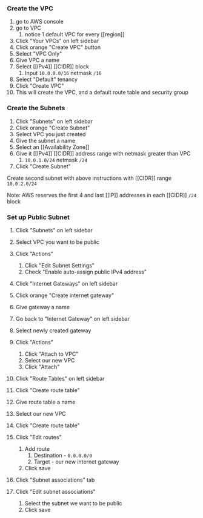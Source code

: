 
### Create the VPC
1. go to AWS console
2. go to VPC
	1. notice 1 default VPC for every [[region]]
3. Click "Your VPCs" on left sidebar
4. Click orange "Create VPC" button
5. Select "VPC Only"
6. Give VPC a name
7. Select [[IPv4]] [[CIDR]] block
	1. Input `10.0.0.0/16` netmask `/16`
8. Select "Default" tenancy
9. Click "Create VPC"
10. This will create the VPC, and a default route table and security group

### Create the Subnets
1. Click "Subnets" on left sidebar
2. Click orange "Create Subnet"
3. Select VPC you just created
4. Give the subnet a name
5. Select an [[Availability Zone]]
6. Give it [[IPv4]] [[CIDR]] address range with netmask greater than VPC
	1. `10.0.1.0/24` netmask `/24`
7. Click "Create Subnet"

Create second subnet with above instructions with [[CIDR]] range `10.0.2.0/24`

Note: AWS reserves the first 4 and last [[IP]] addresses in each [[CIDR]] `/24` block

### Set up Public Subnet
1. Click "Subnets" on left sidebar
2. Select VPC you want to be public
3. Click "Actions"
	1. Click "Edit Subnet Settings"
	2. Check "Enable auto-assign public IPv4 address"

1. Click "Internet Gateways" on left sidebar
2. Click orange "Create internet gateway"
3. Give gateway a name
4. Go back to "Internet Gateway" on left sidebar
5. Select newly created gateway
6. Click "Actions"
	1. Click "Attach to VPC"
	2. Select our new VPC
	3. Click "Attach"

1. Click "Route Tables" on left sidebar
2. Click "Create route table"
3. Give route table a name
4. Select our new VPC
5. Click "Create route table"
6. Click "Edit routes"
	1. Add route
		1. Destination - `0.0.0.0/0`
		2. Target - our new internet gateway
	2. Click save
7. Click "Subnet associations" tab
8. Click "Edit subnet associations"
	1. Select the subnet we want to be public
	2. Click save